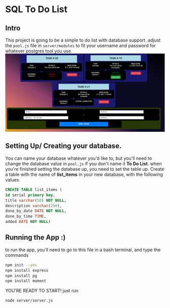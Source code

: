 # SQL To Do List

## Intro

This project is going to be a simple to do list with database support. adjust the `pool.js` file in `server/modules` to fit your username and password for whatever postgres tool you use.
![Image of Project Running](images/Screenshot_2020-06-07.png)

## Setting Up/ Creating your database.

You can name your database whatever you'd like to, but you'll need to change the database value in `pool.js` if you don't name it **To Do List**.
when you're finished setting the database up, you need to set the table up. Create a table with the name of **list_items** in your new database, with the following values

```sql
CREATE TABLE list_items (
id serial primary key,
title varchar(50) NOT NULL,
description varchar(200),
done_by_date DATE NOT NULL,
done_by_time TIME,
added DATE NOT NULL)
```

## Running the App :)

to run the app, you'll need to go to this file in a bash terminal, and type the commands

```bash
npm init --yes
npm install express
npm install pg
npm install moment
```

YOU'RE READY TO START! just run

```bash
node server/server.js
```

